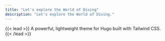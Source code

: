 ```yaml
---
title: "Let's explore the World of Diving"
description: "Let's explore the World of Diving."
---
```


{{< lead >}}
A powerful, lightweight theme for Hugo built with Tailwind CSS.
{{< /lead >}}
